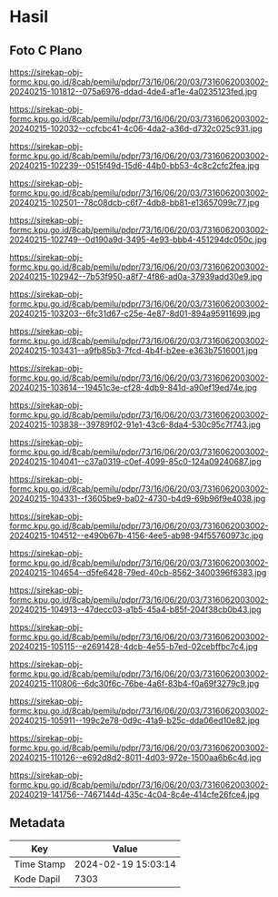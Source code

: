 # Hasil

## Foto C Plano

https://sirekap-obj-formc.kpu.go.id/8cab/pemilu/pdpr/73/16/06/20/03/7316062003002-20240215-101812--075a6976-ddad-4de4-af1e-4a0235123fed.jpg

https://sirekap-obj-formc.kpu.go.id/8cab/pemilu/pdpr/73/16/06/20/03/7316062003002-20240215-102032--ccfcbc41-4c06-4da2-a36d-d732c025c931.jpg

https://sirekap-obj-formc.kpu.go.id/8cab/pemilu/pdpr/73/16/06/20/03/7316062003002-20240215-102239--0515f49d-15d6-44b0-bb53-4c8c2cfc2fea.jpg

https://sirekap-obj-formc.kpu.go.id/8cab/pemilu/pdpr/73/16/06/20/03/7316062003002-20240215-102501--78c08dcb-c6f7-4db8-bb81-e13657099c77.jpg

https://sirekap-obj-formc.kpu.go.id/8cab/pemilu/pdpr/73/16/06/20/03/7316062003002-20240215-102749--0d190a9d-3495-4e93-bbb4-451294dc050c.jpg

https://sirekap-obj-formc.kpu.go.id/8cab/pemilu/pdpr/73/16/06/20/03/7316062003002-20240215-102942--7b53f950-a8f7-4f86-ad0a-37939add30e9.jpg

https://sirekap-obj-formc.kpu.go.id/8cab/pemilu/pdpr/73/16/06/20/03/7316062003002-20240215-103203--6fc31d67-c25e-4e87-8d01-894a95911699.jpg

https://sirekap-obj-formc.kpu.go.id/8cab/pemilu/pdpr/73/16/06/20/03/7316062003002-20240215-103431--a9fb85b3-7fcd-4b4f-b2ee-e363b7516001.jpg

https://sirekap-obj-formc.kpu.go.id/8cab/pemilu/pdpr/73/16/06/20/03/7316062003002-20240215-103614--19451c3e-cf28-4db9-841d-a90ef19ed74e.jpg

https://sirekap-obj-formc.kpu.go.id/8cab/pemilu/pdpr/73/16/06/20/03/7316062003002-20240215-103838--39789f02-91e1-43c6-8da4-530c95c7f743.jpg

https://sirekap-obj-formc.kpu.go.id/8cab/pemilu/pdpr/73/16/06/20/03/7316062003002-20240215-104041--c37a0319-c0ef-4099-85c0-124a09240687.jpg

https://sirekap-obj-formc.kpu.go.id/8cab/pemilu/pdpr/73/16/06/20/03/7316062003002-20240215-104331--f3605be9-ba02-4730-b4d9-69b96f9e4038.jpg

https://sirekap-obj-formc.kpu.go.id/8cab/pemilu/pdpr/73/16/06/20/03/7316062003002-20240215-104512--e490b67b-4156-4ee5-ab98-94f55760973c.jpg

https://sirekap-obj-formc.kpu.go.id/8cab/pemilu/pdpr/73/16/06/20/03/7316062003002-20240215-104654--d5fe6428-79ed-40cb-8562-3400396f6383.jpg

https://sirekap-obj-formc.kpu.go.id/8cab/pemilu/pdpr/73/16/06/20/03/7316062003002-20240215-104913--47decc03-a1b5-45a4-b85f-204f38cb0b43.jpg

https://sirekap-obj-formc.kpu.go.id/8cab/pemilu/pdpr/73/16/06/20/03/7316062003002-20240215-105115--e2691428-4dcb-4e55-b7ed-02cebffbc7c4.jpg

https://sirekap-obj-formc.kpu.go.id/8cab/pemilu/pdpr/73/16/06/20/03/7316062003002-20240215-110806--6dc30f6c-76be-4a6f-83b4-f0a69f3279c9.jpg

https://sirekap-obj-formc.kpu.go.id/8cab/pemilu/pdpr/73/16/06/20/03/7316062003002-20240215-105911--199c2e78-0d9c-41a9-b25c-dda06ed10e82.jpg

https://sirekap-obj-formc.kpu.go.id/8cab/pemilu/pdpr/73/16/06/20/03/7316062003002-20240215-110126--e692d8d2-8011-4d03-972e-1500aa6b6c4d.jpg

https://sirekap-obj-formc.kpu.go.id/8cab/pemilu/pdpr/73/16/06/20/03/7316062003002-20240219-141756--7467144d-435c-4c04-8c4e-414cfe26fce4.jpg


## Metadata

| Key        | Value               |
| ---------- | ------------------- |
| Time Stamp | 2024-02-19 15:03:14 |
| Kode Dapil | 7303                |



